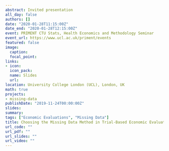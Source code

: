 ```yaml
---
abstract: Invited presentation
all_day: false
authors: []
date: "2020-01-28T11:15:00Z"
date_end: "2020-01-28T12:15:00Z"
event: PRIMENT CTU Stats, Health Economics and Methodology Seminar
event_url: https://www.ucl.ac.uk/priment/events
featured: false
image:
  caption: 
  focal_point: 
links:
- icon: 
  icon_pack: 
  name: Slides
  url: 
location: University College London (UCL), London, UK
math: true
projects:
- missing-data
publishDate: "2019-11-24T00:00:00Z"
slides: 
summary: 
tags: ["Economic Evaluations", "Missing Data"]
title: Choosing the Missing Data Method in Trial-Based Economic Evaluations. How to Make the Right Choice?
url_code: ""
url_pdf: ""
url_slides: ""
url_video: ""
---
```





